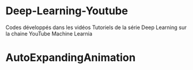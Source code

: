 # Deep-Learning-Youtube
Codes développés dans les vidéos Tutoriels de la série Deep Learning sur la chaine YouTube Machine Learnia
# AutoExpandingAnimation
